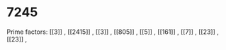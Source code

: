 # 7245

Prime factors: [[3]] , [[2415]] , [[3]] , [[805]] , [[5]] , [[161]] , [[7]] , [[23]] , [[23]] , 